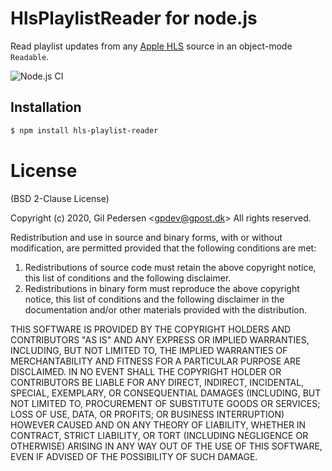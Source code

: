 # HlsPlaylistReader for node.js

Read playlist updates from any [Apple HLS](http://tools.ietf.org/html/draft-pantos-http-live-streaming) source in an object-mode `Readable`.

![Node.js CI](https://github.com/kanongil/hls-playlist-reader/workflows/Node.js%20CI/badge.svg)

## Installation

```sh
$ npm install hls-playlist-reader
```

# License

(BSD 2-Clause License)

Copyright (c) 2020, Gil Pedersen &lt;gpdev@gpost.dk&gt;
All rights reserved.

Redistribution and use in source and binary forms, with or without modification, are permitted provided that the following conditions are met:

1. Redistributions of source code must retain the above copyright notice, this list of conditions and the following disclaimer.
2. Redistributions in binary form must reproduce the above copyright notice, this list of conditions and the following disclaimer in the documentation and/or other materials provided with the distribution.

THIS SOFTWARE IS PROVIDED BY THE COPYRIGHT HOLDERS AND CONTRIBUTORS "AS IS" AND ANY EXPRESS OR IMPLIED WARRANTIES, INCLUDING, BUT NOT LIMITED TO, THE IMPLIED WARRANTIES OF MERCHANTABILITY AND FITNESS FOR A PARTICULAR PURPOSE ARE DISCLAIMED. IN NO EVENT SHALL THE COPYRIGHT HOLDER OR CONTRIBUTORS BE LIABLE FOR ANY DIRECT, INDIRECT, INCIDENTAL, SPECIAL, EXEMPLARY, OR CONSEQUENTIAL DAMAGES (INCLUDING, BUT NOT LIMITED TO, PROCUREMENT OF SUBSTITUTE GOODS OR SERVICES; LOSS OF USE, DATA, OR PROFITS; OR BUSINESS INTERRUPTION) HOWEVER CAUSED AND ON ANY THEORY OF LIABILITY, WHETHER IN CONTRACT, STRICT LIABILITY, OR TORT (INCLUDING NEGLIGENCE OR OTHERWISE) ARISING IN ANY WAY OUT OF THE USE OF THIS SOFTWARE, EVEN IF ADVISED OF THE POSSIBILITY OF SUCH DAMAGE.
